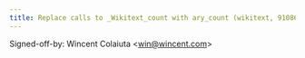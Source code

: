 ```yaml
---
title: Replace calls to _Wikitext_count with ary_count (wikitext, 9108643)
---
```


Signed-off-by: Wincent Colaiuta &lt;win@wincent.com&gt;
